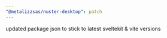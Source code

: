 ```yaml
---
"@metalizzsas/nuster-desktop": patch
---
```


updated package json to stick to latest sveltekit & vite versions
